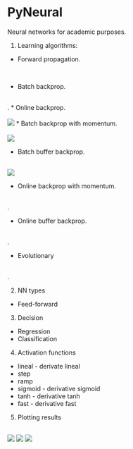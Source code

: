 # PyNeural
Neural networks for academic purposes.

1) Learning algorithms:

* Forward propagation.
</br>

* Batch backprop.
</br>
.
* Online backprop.
</br></br>
<img src="https://i.gyazo.com/0dc5276679f8378e23550cef128328bd.png"/>
* Batch backprop with momentum.
</br></br>
<img src="https://i.gyazo.com/537bf67cb87f40b0323545deaabf244d.png"/>

* Batch buffer backprop.
</br></br>
<img src="https://i.gyazo.com/8066b3801568a81e002cd28f77f3d387.png"/>

* Online backprop with momentum.
</br>
.

* Online buffer backprop.
</br>
.

* Evolutionary
</br>
.

2) NN types
* Feed-forward

3) Decision
* Regression
* Classification

4) Activation functions
* lineal  - derivate lineal
* step
* ramp
* sigmoid - derivative sigmoid
* tanh    - derivative tanh
* fast    - derivative fast

5) Plotting results
</br>
<img src="https://i.gyazo.com/1a1c9c2c9355fdc32779076d92c8f606.png"/>
<img src="https://i.gyazo.com/cfd551b15720ccb1837b3f5e3b2c3f0b.png"/>
<img src="https://i.gyazo.com/781e5e6d6a8dfb50adab6cb4e566ab35.png"/>
